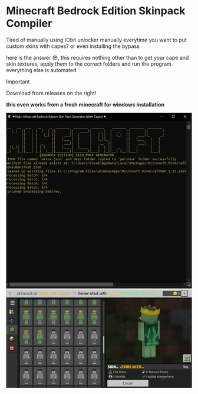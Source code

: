 # Minecraft Bedrock Edition Skinpack Compiler

Tired of manually using IObit unlocker manually everytime you want to put custom skins with capes? or even installing the bypass

here is the answer 😎, this requires nothing other than to get your cape and skin textures, apply them to the correct folders and run the program. 
everything else is automated

> [!IMPORTANT]
>Download from releases on the right!
>


**this even works from a fresh minecraft for windows installation**

![Screenshot](screenshot.png)
![Screenshot](screenshot2.png)
